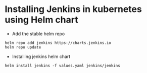 # Installing Jenkins in kubernetes using Helm chart

* Add the stable helm repo
```
helm repo add jenkins https://charts.jenkins.io
helm repo update
```
* Installing jenkins helm chart
```
helm install jenkins -f values.yaml jenkins/jenkins
```